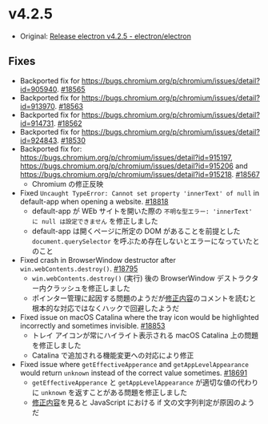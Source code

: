 # v4.2.5

- Original: [Release electron v4.2.5 - electron/electron](https://github.com/electron/electron/releases/tag/v4.2.5)

## Fixes

- Backported fix for https://bugs.chromium.org/p/chromium/issues/detail?id=905940. [#18565](https://github.com/electron/electron/pull/18565)
- Backported fix for https://bugs.chromium.org/p/chromium/issues/detail?id=913970. [#18563](https://github.com/electron/electron/pull/18563)
- Backported fix for https://bugs.chromium.org/p/chromium/issues/detail?id=914731. [#18562](https://github.com/electron/electron/pull/18562)
- Backported fix for https://bugs.chromium.org/p/chromium/issues/detail?id=924843. [#18530](https://github.com/electron/electron/pull/18530)
- Backported fix for: https://bugs.chromium.org/p/chromium/issues/detail?id=915197, https://bugs.chromium.org/p/chromium/issues/detail?id=915206 and https://bugs.chromium.org/p/chromium/issues/detail?id=915218. [#18567](https://github.com/electron/electron/pull/18567)
  - Chromium の修正反映
- Fixed `Uncaught TypeError: Cannot set property 'innerText' of null` in default-app when opening a website. [#18818](https://github.com/electron/electron/pull/18818)
  - default-app が WEb サイトを開いた際の `不明な型エラー: 'innerText' に null は設定できません` を修正しました
  - default-app は開くページに所定の DOM があることを前提とした `document.querySelector` を呼ぶため存在しないとエラーになっていたとのこと
- Fixed crash in BrowserWindow destructor after `win.webContents.destroy()`. [#18795](https://github.com/electron/electron/pull/18795)
  - `win.webContents.destroy()` (実行) 後の BrowserWindow デストラクター内クラッシュを修正しました
  - ポインター管理に起因する問題のようだが[修正内容](https://github.com/electron/electron/pull/18686/files)のコメントを読むと根本的な対応ではなくハックで回避したようだ
- Fixed issue on macOS Catalina where the tray icon would be highlighted incorrectly and sometimes invisible. [#18853](https://github.com/electron/electron/pull/18853)
  - トレイ アイコンが常にハイライト表示される macOS Catalina 上の問題を修正しました
  - Catalina で追加される機能変更への対応により修正
- Fixed issue where `getEffectiveApperance` and `getAppLevelAppearance` would return `unknown` instead of the correct value sometimes. [#18691](https://github.com/electron/electron/pull/18691)
  - `getEffectiveApperance` と `getAppLevelAppearance` が適切な値の代わりに `unknown` を返すことがある問題を修正しました
  - [修正内容](https://github.com/electron/electron/pull/18690/files)を見ると JavaScript における if 文の文字列判定が原因のようだ
